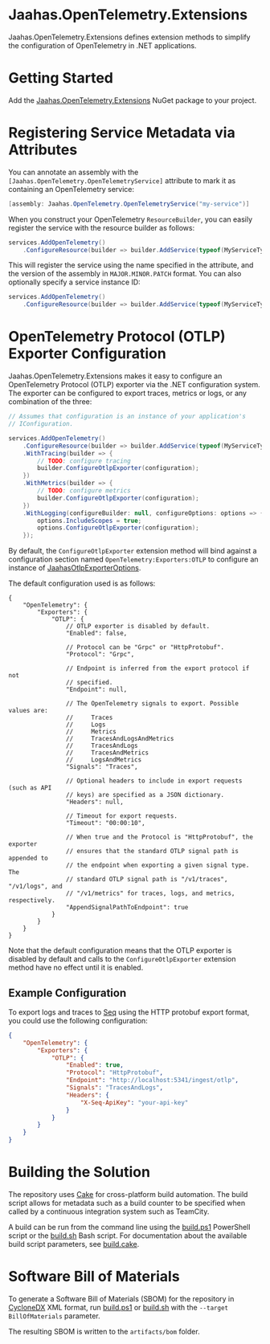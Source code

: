# Jaahas.OpenTelemetry.Extensions

Jaahas.OpenTelemetry.Extensions defines extension methods to simplify the configuration of OpenTelemetry in .NET applications.


# Getting Started

Add the [Jaahas.OpenTelemetry.Extensions](https://www.nuget.org/packages/Jaahas.OpenTelemetry.Extensions) NuGet package to your project.


# Registering Service Metadata via Attributes

You can annotate an assembly with the `[Jaahas.OpenTelemetry.OpenTelemetryService]` attribute to mark it as containing an OpenTelemetry service:

```csharp
[assembly: Jaahas.OpenTelemetry.OpenTelemetryService("my-service")]
```

When you construct your OpenTelemetry `ResourceBuilder`, you can easily register the service with the resource builder as follows:

```csharp
services.AddOpenTelemetry()
    .ConfigureResource(builder => builder.AddService(typeof(MyServiceType).Assembly));
```

This will register the service using the name specified in the attribute, and the version of the assembly in `MAJOR.MINOR.PATCH` format. You can also optionally specify a service instance ID:

```csharp
services.AddOpenTelemetry()
    .ConfigureResource(builder => builder.AddService(typeof(MyServiceType).Assembly, "some-id"));
```


# OpenTelemetry Protocol (OTLP) Exporter Configuration

Jaahas.OpenTelemetry.Extensions makes it easy to configure an OpenTelemetry Protocol (OTLP) exporter via the .NET configuration system. The exporter can be configured to export traces, metrics or logs, or any combination of the three:

```csharp
// Assumes that configuration is an instance of your application's 
// IConfiguration.

services.AddOpenTelemetry()
    .ConfigureResource(builder => builder.AddService(typeof(MyServiceType).Assembly))
    .WithTracing(builder => {
        // TODO: configure tracing
        builder.ConfigureOtlpExporter(configuration);
    })
    .WithMetrics(builder => {
        // TODO: configure metrics
        builder.ConfigureOtlpExporter(configuration);
    })
    .WithLogging(configureBuilder: null, configureOptions: options => {
        options.IncludeScopes = true;
        options.ConfigureOtlpExporter(configuration);
    });
```

By default, the `ConfigureOtlpExporter` extension method will bind against a configuration section named `OpenTelemetry:Exporters:OTLP` to configure an instance of [JaahasOtlpExporterOptions](./Exporters/OpenTelemetryProtocol/JaahasOtlpExporterOptions.cs).

The default configuration used is as follows:

```jsonc
{
    "OpenTelemetry": {
        "Exporters": {
            "OTLP": {
                // OTLP exporter is disabled by default.
                "Enabled": false,

                // Protocol can be "Grpc" or "HttpProtobuf".
                "Protocol": "Grpc",

                // Endpoint is inferred from the export protocol if not 
                // specified.
                "Endpoint": null,

                // The OpenTelemetry signals to export. Possible values are: 
                //     Traces 
                //     Logs 
                //     Metrics 
                //     TracesAndLogsAndMetrics 
                //     TracesAndLogs 
                //     TracesAndMetrics 
                //     LogsAndMetrics
                "Signals": "Traces",

                // Optional headers to include in export requests (such as API 
                // keys) are specified as a JSON dictionary.
                "Headers": null,

                // Timeout for export requests.
                "Timeout": "00:00:10",

                // When true and the Protocol is "HttpProtobuf", the exporter 
                // ensures that the standard OTLP signal path is appended to 
                // the endpoint when exporting a given signal type. The 
                // standard OTLP signal path is "/v1/traces", "/v1/logs", and 
                // "/v1/metrics" for traces, logs, and metrics, respectively.
                "AppendSignalPathToEndpoint": true
            }
        }
    }
}
```

Note that the default configuration means that the OTLP exporter is disabled by default and calls to the `ConfigureOtlpExporter` extension method have no effect until it is enabled.


## Example Configuration

To export logs and traces to [Seq](https://datalust.co/seq) using the HTTP protobuf export format, you could use the following configuration:

```json
{
    "OpenTelemetry": {
        "Exporters": {
            "OTLP": {
                "Enabled": true,
                "Protocol": "HttpProtobuf",
                "Endpoint": "http://localhost:5341/ingest/otlp",
                "Signals": "TracesAndLogs",
                "Headers": {
                    "X-Seq-ApiKey": "your-api-key"
                }
            }
        }
    }
}
```


# Building the Solution

The repository uses [Cake](https://cakebuild.net/) for cross-platform build automation. The build script allows for metadata such as a build counter to be specified when called by a continuous integration system such as TeamCity.

A build can be run from the command line using the [build.ps1](/build.ps1) PowerShell script or the [build.sh](/build.sh) Bash script. For documentation about the available build script parameters, see [build.cake](/build.cake).


# Software Bill of Materials

To generate a Software Bill of Materials (SBOM) for the repository in [CycloneDX](https://cyclonedx.org/) XML format, run [build.ps1](./build.ps1) or [build.sh](./build.sh) with the `--target BillOfMaterials` parameter.

The resulting SBOM is written to the `artifacts/bom` folder.
